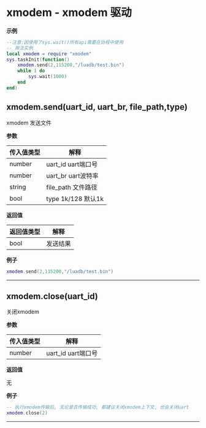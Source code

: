 # xmodem - xmodem 驱动

**示例**

```lua
--注意:因使用了sys.wait()所有api需要在协程中使用
-- 用法实例
local xmodem = require "xmodem"
sys.taskInit(function()
    xmodem.send(2,115200,"/luadb/test.bin")
    while 1 do
        sys.wait(1000)
    end
end)

```

## xmodem.send(uart_id, uart_br, file_path,type)



xmodem 发送文件

**参数**

|传入值类型|解释|
|-|-|
|number|uart_id uart端口号|
|number|uart_br uart波特率|
|string|file_path 文件路径|
|bool|type 1k/128 默认1k|

**返回值**

|返回值类型|解释|
|-|-|
|bool|发送结果|

**例子**

```lua
xmodem.send(2,115200,"/luadb/test.bin")

```

---

## xmodem.close(uart_id)



关闭xmodem

**参数**

|传入值类型|解释|
|-|-|
|number|uart_id uart端口号|

**返回值**

无

**例子**

```lua
-- 执行xmodem传输后, 无论是否传输成功, 都建议关闭xmodem上下文, 也会关闭uart
xmodem.close(2)

```

---

